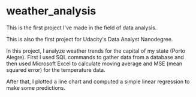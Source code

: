 # weather_analysis
This is the first project I've made in the field of data analysis.

This is also the first project for Udacity's Data Analyst Nanodegree.

In this project, I analyze weather trends for the capital of my state (Porto Alegre). 
First I used SQL commands to gather data from a database and then used Microsoft Excel to calculate moving average and MSE (mean squared error) for the temperature data. 

After that, I plotted a line chart and computed a simple linear regression to make some predictions.
